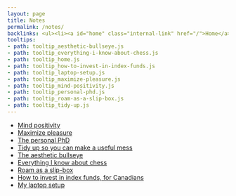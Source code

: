 ```yaml
---
layout: page
title: Notes
permalink: /notes/
backlinks: <ul><li><a id="home" class="internal-link" href="/">Home</a></li></ul>
tooltips: 
- path: tooltip_aesthetic-bullseye.js
- path: tooltip_everything-i-know-about-chess.js
- path: tooltip_home.js
- path: tooltip_how-to-invest-in-index-funds.js
- path: tooltip_laptop-setup.js
- path: tooltip_maximize-pleasure.js
- path: tooltip_mind-positivity.js
- path: tooltip_personal-phd.js
- path: tooltip_roam-as-a-slip-box.js
- path: tooltip_tidy-up.js
---
```


* <a id="mind-positivity" class="internal-link" href="/mind-positivity/">Mind positivity</a>
* <a id="maximize-pleasure" class="internal-link" href="/maximize-pleasure/">Maximize pleasure</a>
* <a id="personal-phd" class="internal-link" href="/personal-phd/">The personal PhD</a>
* <a id="tidy-up" class="internal-link" href="/tidy-up/">Tidy up so you can make a useful mess</a>
* <a id="aesthetic-bullseye" class="internal-link" href="/aesthetic-bullseye/">The aesthetic bullseye</a>
* <a id="everything-i-know-about-chess" class="internal-link" href="/everything-i-know-about-chess/">Everything I know about chess</a>
* <a id="roam-as-a-slip-box" class="internal-link" href="/roam-as-a-slip-box/">Roam as a slip-box</a>
* <a id="how-to-invest-in-index-funds" class="internal-link" href="/how-to-invest-in-index-funds/">How to invest in index funds, for Canadians</a>
* <a id="laptop-setup" class="internal-link" href="/laptop-setup/">My laptop setup</a>